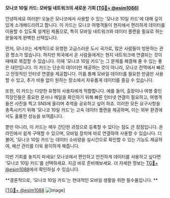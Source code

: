 **모나코 10일 카드: 모바일 네트워크의 새로운 기회 [[TG💪+ @esim1088](https://t.me/s/esim1088)]**

안녕하세요 여러분! 오늘은 모나코에서 사용할 수 있는 '모나코 10일 카드'에 대해 깊이 있게 소개해드리려고 합니다. 이 카드는 모나코 여행객들이 현지에서 편리하게 데이터를 이용할 수 있도록 설계된 제품으로, 특히 모바일 네트워크와 데이터 플랜을 필요로 하는 분들에게 완벽한 선택입니다.

먼저, 모나코는 세계적으로 유명한 고급스러운 도시 국가로, 많은 사람들이 방문하는 관광 명소가 많습니다. 하지만 외국에서 온 사람들에게는 현지 네트워크에 연결되는 것이 때때로 복잡할 수 있습니다. 이때 '모나코 10일 카드'는 그 문제를 해결해 줄 수 있는 좋은 대안입니다. 이 카드는 단순히 데이터만 제공하는 것이 아니라, 모나코 전역에서 빠르고 안정적인 인터넷 연결을 제공합니다. 이를 통해 모바일 데이터를 필요한 만큼만 사용할 수 있고, 추가 비용 없이 원하는 장소에서 자유롭게 데이터를 즐길 수 있습니다.

또한, 이 카드는 다양한 유형의 사용자에게 적합합니다. 예를 들어, 출장이나 여행 중인 직장인들은 중요한 문서나 메일을 확인하기 위해 빠른 인터넷 연결이 필요하고, 여행객들은 사진을 찍고 SNS에 올리며 추억을 공유하고 싶어 하죠. 이러한 모든 요구사항을 충족시키기 위해 '모나코 10일 카드'는 고속 데이터 플랜을 제공하며, 이는 외부 환경에서도 훌륭한 성능을 보여줍니다.

뿐만 아니라, 이 카드는 매우 간단한 과정으로 등록할 수 있다는 점도 큰 장점입니다. 온라인에서 쉽게 구매할 수 있으며, 모바일 장치에 바로 연결하여 사용할 수 있습니다. 더불어, '모나코 10일 카드'는 데이터 소비량을 실시간으로 확인할 수 있는 기능도 제공하여, 예산 관리를 더욱 용이하게 해줍니다.

이번 기회를 놓치지 마세요! 모나코에서 편안하고 안전하게 데이터를 사용하고 싶다면 '모나코 10일 카드'를 선택하세요. 지금 바로 준비해보세요. 더 자세한 정보는 [TG💪+ @esim1088](https://t.me/s/esim1088)에서 확인하실 수 있습니다.

**결론적으로, '모나코 10일 카드'는 현대적인 모바일 생활을 위한 필수품입니다. **

[[TG💪+ @esim1088](https://t.me/s/esim1088) ![Image](https://i.postimg.cc/Y0z9fWf4/image.png)]
